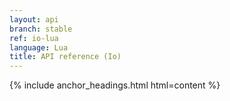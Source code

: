```yaml
---
layout: api
branch: stable
ref: io-lua
language: Lua
title: API reference (Io)
---
```

{% include anchor_headings.html html=content %}